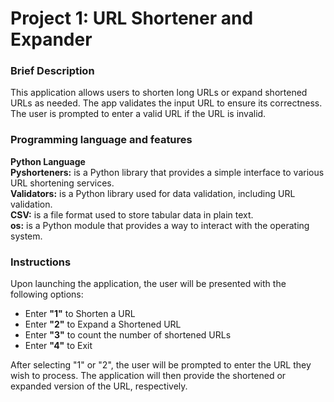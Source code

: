 <h1>Project 1: URL Shortener and Expander</h1>

<h3>Brief Description</h3>
<p>
        This application allows users to shorten long URLs or expand shortened URLs as needed. The app validates the input URL to ensure its correctness. The user is prompted to enter a valid URL if the URL is invalid.
</p>
<h3>Programming language and features</h3>
    <p>
       <b>Python Language</b> <br>
       <b>Pyshorteners:</b> is a Python library that provides a simple interface to various URL shortening services.<br>
       <b>Validators:</b> is a Python library used for data validation, including URL validation.<br>
       <b>CSV:</b>  is a file format used to store tabular data in plain text.<br>
       <b>os:</b> is a Python module that provides a way to interact with the operating system.<br>
  </p>


<h3>Instructions</h3>
    <p>
        Upon launching the application, the user will be presented with the following options:
    </p>
    <ul>
        <li>Enter <strong>"1"</strong> to Shorten a URL</li>
        <li>Enter <strong>"2"</strong> to Expand a Shortened URL</li>
        <li>Enter <strong>"3"</strong> to count the number of shortened URLs</li>
        <li>Enter <strong>"4"</strong> to Exit</li>
    </ul>
    <p>
        After selecting "1" or "2", the user will be prompted to enter the URL they wish to process. The application will then provide the shortened or expanded version of the URL, respectively.
    </p>
    
